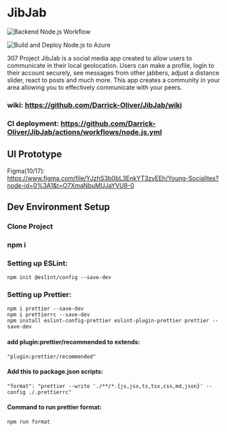 # JibJab

![Backend Node.js Workflow](https://github.com/Darrick-Oliver/JibJab/actions/workflows/node.js.yml/badge.svg?branch=integ)

![Build and Deploy Node.js to Azure](https://github.com/Darrick-Oliver/JibJab/actions/workflows/main_jibjab.yml/badge.svg?branch=main)


307 Project
JibJab is a social media app created to allow users to communicate in their local geolocation. Users can make a profile, login to their account securely, see messages from other jabbers, adjust a distance slider, react to posts and much more. This app creates a community in your area allowing you to effectively communicate with your peers.

### wiki:  https://github.com/Darrick-Oliver/JibJab/wiki

### CI deployment: https://github.com/Darrick-Oliver/JibJab/actions/workflows/node.js.yml

## UI Prototype

Figma(10/17): https://www.figma.com/file/YJzhS3b0bL3EnkYT3zyEEh/Young-Socialites?node-id=0%3A1&t=O7XmaNbuMUJaYVU8-0

## Dev Environment Setup

### Clone Project

### npm i

### Setting up ESLint:
	npm init @eslint/config --save-dev


### Setting up Prettier:
	npm i prettier --save-dev
	npm i prettierrc --save-dev
	npm install eslint-config-prettier eslint-plugin-prettier prettier --save-dev

#### add plugin:prettier/recommended to extends:
    "plugin:prettier/recommended"

#### Add this to package.json scripts:
	"format": "prettier --write './**/*.{js,jsx,ts,tsx,css,md,json}' --config ./.prettierrc"

#### Command to run prettier format:
	npm run format
